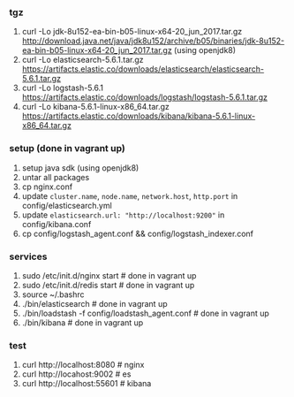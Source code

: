 ### tgz
1. curl -Lo jdk-8u152-ea-bin-b05-linux-x64-20_jun_2017.tar.gz http://download.java.net/java/jdk8u152/archive/b05/binaries/jdk-8u152-ea-bin-b05-linux-x64-20_jun_2017.tar.gz (using openjdk8)
1. curl -Lo elasticsearch-5.6.1.tar.gz https://artifacts.elastic.co/downloads/elasticsearch/elasticsearch-5.6.1.tar.gz
1. curl -Lo logstash-5.6.1 https://artifacts.elastic.co/downloads/logstash/logstash-5.6.1.tar.gz
1. curl -Lo kibana-5.6.1-linux-x86_64.tar.gz https://artifacts.elastic.co/downloads/kibana/kibana-5.6.1-linux-x86_64.tar.gz

### setup (done in vagrant up)
1. setup java sdk (using openjdk8)
1. untar all packages
1. cp  nginx.conf
1. update `cluster.name`, `node.name`, `network.host`, `http.port` in config/elasticsearch.yml
1. update `elasticsearch.url: "http://localhost:9200"` in config/kibana.conf
1. cp config/logstash_agent.conf && config/logstash_indexer.conf

### services
1. sudo /etc/init.d/nginx start # done in vagrant up
1. sudo /etc/init.d/redis start # done in vagrant up
1. source ~/.bashrc
1. ./bin/elasticsearch # done in vagrant up
1. ./bin/loadstash -f config/loadstash_agent.conf # done in vagrant up
1. ./bin/kibana # done in vagrant up

### test
1. curl http://localhost:8080 # nginx
1. curl http://locahost:9002  # es
1. curl http://localhost:55601 # kibana